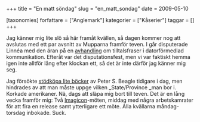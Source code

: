 +++
title = "En matt söndag"
slug = "en_matt_sondag"
date = 2009-05-10

[taxonomies]
forfattare = ["Anglemark"]
kategorier = ["Kåserier"]
taggar = []
+++

Jag känner mig lite slö så här framåt kvällen, så dagen kommer nog att avslutas med ett par avsnitt av Mupparna framför teven. I går disputerade Linnéa med den äran på en [avhandling](http://urn.kb.se/resolve?urn=urn:nbn:se:uu:diva-100108) om tilltalsfraser i datorförmedlad kommunikation. Efteråt var det disputationsfest, men vi var faktiskt hemma igen inte alltför lång efter klockan ett, så det är inte därför jag känner mig seg.

Jag försökte [stödköpa lite böcker](http://www.tor.com/index.php?option=com_content&amp;view=blog&amp;id=27098#preview) av Peter S. Beagle tidigare i dag, men hindrades av att man måste uppge vilken _State/Province _man bor i. Korkade amerikaner. Nä, dags att släpa mig bort till teven. Det är en lång vecka framför mig: Två [Imagicon](http://www.imagicon.se)-möten, middag med några arbetskamrater för att fira en release samt ytterligare ett möte. Alla kvällarna måndag-torsdag inbokade. Suck.
